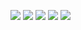 ![](https://img2018.cnblogs.com/blog/1446249/202001/1446249-20200127173012174-1454831714.png)
![](https://img2018.cnblogs.com/blog/1446249/202001/1446249-20200127173030862-1333178468.png)
![](https://img2018.cnblogs.com/blog/1446249/202001/1446249-20200127173048287-2116111667.png)
![](https://img2018.cnblogs.com/blog/1446249/202001/1446249-20200127173120547-1207141709.png)
![](https://img2018.cnblogs.com/blog/1446249/202001/1446249-20200127173137651-1996449821.png)
